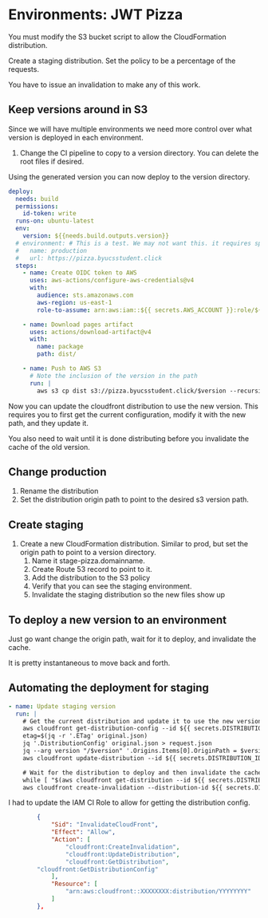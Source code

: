 # Environments: JWT Pizza

You must modify the S3 bucket script to allow the CloudFormation distribution.

Create a staging distribution. Set the policy to be a percentage of the requests.

You have to issue an invalidation to make any of this work.

## Keep versions around in S3

Since we will have multiple environments we need more control over what version is deployed in each environment.

1. Change the CI pipeline to copy to a version directory. You can delete the root files if desired.

Using the generated version you can now deploy to the version directory.

```yml
deploy:
  needs: build
  permissions:
    id-token: write
  runs-on: ubuntu-latest
  env:
    version: ${{needs.build.outputs.version}}
  # environment: # This is a test. We may not want this. it requires special IAM permissions and GitHub secrets
  #   name: production
  #   url: https://pizza.byucsstudent.click
  steps:
    - name: Create OIDC token to AWS
      uses: aws-actions/configure-aws-credentials@v4
      with:
        audience: sts.amazonaws.com
        aws-region: us-east-1
        role-to-assume: arn:aws:iam::${{ secrets.AWS_ACCOUNT }}:role/${{ secrets.CI_IAM_ROLE }}

    - name: Download pages artifact
      uses: actions/download-artifact@v4
      with:
        name: package
        path: dist/

    - name: Push to AWS S3
      # Note the inclusion of the version in the path
      run: |
        aws s3 cp dist s3://pizza.byucsstudent.click/$version --recursive
```

Now you can update the cloudfront distribution to use the new version. This requires you to first get the current configuration, modify it with the new path, and they update it.

You also need to wait until it is done distributing before you invalidate the cache of the old version.

## Change production

1. Rename the distribution
1. Set the distribution origin path to point to the desired s3 version path.

## Create staging

1. Create a new CloudFormation distribution. Similar to prod, but set the origin path to point to a version directory.
   1. Name it stage-pizza.domainname.
   1. Create Route 53 record to point to it.
   1. Add the distribution to the S3 policy
   1. Verify that you can see the staging environment.
   1. Invalidate the staging distribution so the new files show up

## To deploy a new version to an environment

Just go want change the origin path, wait for it to deploy, and invalidate the cache.

It is pretty instantaneous to move back and forth.

## Automating the deployment for staging

```yml
- name: Update staging version
  run: |
    # Get the current distribution and update it to use the new version
    aws cloudfront get-distribution-config --id ${{ secrets.DISTRIBUTION_ID }} > original.json
    etag=$(jq -r '.ETag' original.json)
    jq '.DistributionConfig' original.json > request.json
    jq --arg version "/$version" '.Origins.Items[0].OriginPath = $version' request.json > finalRequest.json
    aws cloudfront update-distribution --id ${{ secrets.DISTRIBUTION_ID }} --if-match $etag --distribution-config file://finalRequest.json

    # Wait for the distribution to deploy and then invalidate the cache
    while [ "$(aws cloudfront get-distribution --id ${{ secrets.DISTRIBUTION_ID }} --query 'Distribution.Status' --output text)" != "Deployed" ]; do echo "Distribution is still updating..."; sleep 5; done
    aws cloudfront create-invalidation --distribution-id ${{ secrets.DISTRIBUTION_ID }} --paths "/*"
```

I had to update the IAM CI Role to allow for getting the distribution config.

```json
		{
			"Sid": "InvalidateCloudFront",
			"Effect": "Allow",
			"Action": [
				"cloudfront:CreateInvalidation",
				"cloudfront:UpdateDistribution",
				"cloudfront:GetDistribution",
        "cloudfront:GetDistributionConfig"
			],
			"Resource": [
				"arn:aws:cloudfront::XXXXXXXX:distribution/YYYYYYYY"
			]
		},
```
